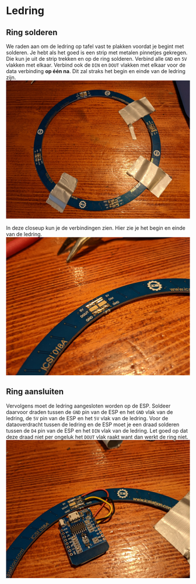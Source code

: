 # Ledring

## Ring solderen
We raden aan om de ledring op tafel vast te plakken voordat je begint met solderen. Je hebt als het goed is een strip met metalen pinnetjes gekregen. Die kun je uit de strip trekken en op de ring solderen. Verbind alle `GND` en `5V` vlakken met elkaar. Verbind ook de `DIN` en `DOUT` vlakken met elkaar voor de data verbinding **op één na**. Dit zal straks het begin en einde van de ledring zijn.
![Ledring op tafel getaped en gesoldeerd](../assets/images/hardware-ledring.jpg)

In deze closeup kun je de verbindingen zien. Hier zie je het begin en einde van de ledring.
![Niet gesoldeerde verbinging](../assets/images/hardware-ledring-detail.jpg)

## Ring aansluiten
Vervolgens moet de ledring aangesloten worden op de ESP. Soldeer daarvoor draden tussen de `GND` pin van de ESP en het `GND` vlak van de ledring, de `5V` pin van de ESP en het `5V` vlak van de ledring. Voor de dataoverdracht tussen de ledring en de ESP moet je een draad solderen tussen de `D4` pin van de ESP en het `DIN` vlak van de ledring. Let goed op dat deze draad niet per ongeluk het `DOUT` vlak raakt want dan werkt de ring niet.
![Ring aansluiting op esp](../assets/images/hardware-ledring-connectie.jpg)
